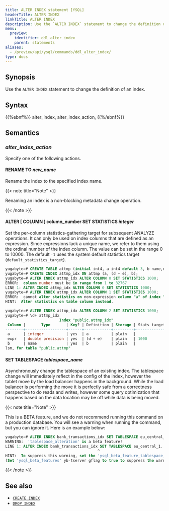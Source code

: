 ```yaml
---
title: ALTER INDEX statement [YSQL]
headerTitle: ALTER INDEX
linkTitle: ALTER INDEX
description: Use the `ALTER INDEX` statement to change the definition of an index.
menu:
  preview:
    identifier: ddl_alter_index
    parent: statements
aliases:
  - /preview/api/ysql/commands/ddl_alter_index/
type: docs
---
```


## Synopsis

Use the `ALTER INDEX` statement to change the definition of an index.

## Syntax

{{%ebnf%}}
  alter_index,
  alter_index_action,
{{%/ebnf%}}

## Semantics

### *alter_index_action*

Specify one of the following actions.

#### RENAME TO *new_name*

Rename the index to the specified index name.

{{< note title="Note" >}}

Renaming an index is a non-blocking metadata change operation.

{{< /note >}}

#### ALTER [ COLUMN ] column_number SET STATISTICS *integer*

Set the per-column statistics-gathering target for subsequent ANALYZE operations. It can only be used on index columns that are defined as an expression. 
Since expressions lack a unique name, we refer to them using the ordinal number of the index column. 
The value can be set in the range 0 to 10000. The default `-1` uses the system default statistics target (`default_statistics_target`). 

```sql
yugabyte=# CREATE TABLE attmp (initial int4, a int4 default 3, b name,d float8,e float4);
yugabyte=# CREATE INDEX attmp_idx ON attmp (a, (d + e), b);
yugabyte=# ALTER INDEX attmp_idx ALTER COLUMN 0 SET STATISTICS 1000;
ERROR:  column number must be in range from 1 to 32767
LINE 1: ALTER INDEX attmp_idx ALTER COLUMN 0 SET STATISTICS 1000;
yugabyte=# ALTER INDEX attmp_idx ALTER COLUMN 1 SET STATISTICS 1000;
ERROR:  cannot alter statistics on non-expression column "a" of index "attmp_idx"
HINT:  Alter statistics on table column instead.

yugabyte=# ALTER INDEX attmp_idx ALTER COLUMN 2 SET STATISTICS 1000;
yugabyte=# \d+ attmp_idx
                        Index "public.attmp_idx"
 Column |       Type       | Key? | Definition | Storage | Stats target
--------+------------------+------+------------+---------+--------------
 a      | integer          | yes  | a          | plain   |
 expr   | double precision | yes  | (d + e)    | plain   | 1000
 b      | name             | yes  | b          | plain   |
lsm, for table "public.attmp"
```

#### SET TABLESPACE *tablespace_name*

Asynchronously change the tablespace of an existing index. 
The tablespace change will immediately reflect in the config of the index, however the tablet move by the load balancer happens in the background. 
While the load balancer is performing the move it is perfectly safe from a correctness perspective to do reads and writes, however some query optimization that happens based on the data location may be off while data is being moved.

{{< note title="Note" >}}

This is a BETA feature, and we do not recommend running this command on a production database. You will see a warning when running the command, but you can ignore it. Here is an example below:

```sql
yugabyte=# ALTER INDEX bank_transactions_idx SET TABLESPACE eu_central_1_tablespace;
WARNING:  'tablespace_alteration' is a beta feature!
LINE 1: ALTER INDEX bank_transactions_idx SET TABLESPACE eu_central_1...
                                         ^
HINT:  To suppress this warning, set the 'ysql_beta_feature_tablespace_alteration' yb-tserver gflag to true.
(Set 'ysql_beta_features' yb-tserver gflag to true to suppress the warning for all beta features.)
```

{{< /note >}}

## See also

- [`CREATE INDEX`](../ddl_create_index)
- [`DROP INDEX`](../ddl_drop_index)
